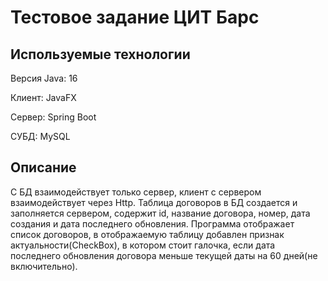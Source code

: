 # Тестовое задание ЦИТ Барс
## Используемые технологии
Версия Java: 16

Клиент: JavaFX

Сервер: Spring Boot

СУБД: MySQL
## Описание
С БД взаимодействует только сервер, клиент с сервером взаимодействует через Http.
Таблица договоров в БД создается и заполняется сервером, содержит id, название договора, номер, дата создания
и дата последнего обновления.
Программа отображает список договоров, в отображаемую таблицу добавлен признак актуальности(CheckBox), в 
котором стоит галочка, если дата последнего обновления договора меньше текущей даты на 60 дней(не включительно).
